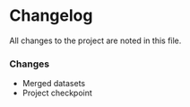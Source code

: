 # Changelog

All  changes to the project are noted in this file. 

### Changes
- Merged datasets
- Project checkpoint




